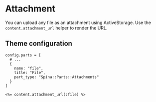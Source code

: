 # Attachment

You can upload any file as an attachment using ActiveStorage. Use the `content.attachment_url` helper to render the URL.

## Theme configuration

```
config.parts = [
  # ...
  {
    name: "file",
    title: "File",
    part_type: "Spina::Parts::Attachments"
  }
]
```

```
<%= content.attachment_url(:file) %>
```